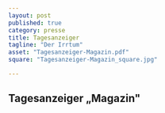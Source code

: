 ```yaml
---
layout: post
published: true
category: presse
title: Tagesanzeiger
tagline: "Der Irrtum"
asset: "Tagesanzeiger-Magazin.pdf"
square: "Tagesanzeiger-Magazin_square.jpg"

---
```


## Tagesanzeiger „Magazin"

